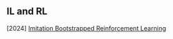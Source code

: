 ## IL and RL

[2024] [Imitation Bootstrapped Reinforcement Learning](https://arxiv.org/abs/2311.02198v4)